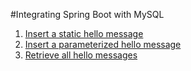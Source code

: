 #Integrating Spring Boot with MySQL


1. [Insert a static hello message](http://cs5200-fall2019-rastogi.us-east-1.elasticbeanstalk.com/api/hello/insert)
2. [Insert a parameterized hello message](http://cs5200-fall2019-rastogi.us-east-1.elasticbeanstalk.com/api/insert/Enter%20Some%20Message)
3. [Retrieve all hello messages](http://cs5200-fall2019-rastogi.us-east-1.elasticbeanstalk.com/api/hello/select/all)

